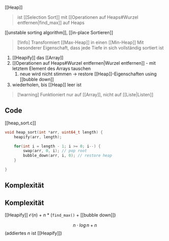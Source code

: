 [[Heap]]
> ist [[Selection Sort]] mit [[Operationen auf Heaps#Wurzel entfernen|find_max]] auf Heaps

[[unstable sorting algorithm]], [[in-place Sortieren]]
> [!info] Transformiert [[Max-Heap]] in einen [[Min-Heap]]
> Mit besonderer Eigenschaft, dass jede Tiefe in sich vollständig sortiert ist

1. [[Heapify]] das [[Array]]
2. [[Operationen auf Heaps#Wurzel entfernen|Wurzel entfernen]] - mit letztem Element des Arrays tauschen
	1. neue wird nicht stimmen -> restore [[Heap]]-Eigenschaften using [[bubble down]]
3. wiederholen, bis [[Heap]] leer ist


> [!warning] Funktioniert nur auf [[Array]], nicht auf [[Liste|Listen]]

## Code
[[heap_sort.c]]
```c
void heap_sort(int *arr, uint64_t length) {
    heapify(arr, length);

    for(int i = length - 1; i >= 0; i--) {
        swap(arr, 0, i); // pop root
        bubble_down(arr, i, 0); // restore heap
    }

}
```
## Komplexität

## Komplexität
[[Heapify]] $\mathcal{O}(n)$ + $n$ * (`find_max()` + [[bubble down]])

$$n \cdot log\, n + n$$ (addiertes $n$ ist [[Heapify]]) 